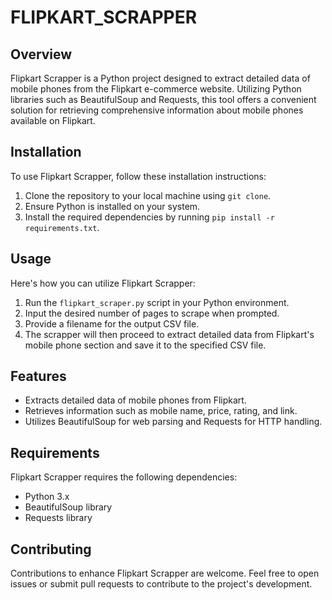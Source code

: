  # FLIPKART_SCRAPPER

## Overview
Flipkart Scrapper is a Python project designed to extract detailed data of mobile phones from the Flipkart e-commerce website. Utilizing Python libraries such as BeautifulSoup and Requests, this tool offers a convenient solution for retrieving comprehensive information about mobile phones available on Flipkart.

## Installation
To use Flipkart Scrapper, follow these installation instructions:
1. Clone the repository to your local machine using `git clone`.
2. Ensure Python is installed on your system.
3. Install the required dependencies by running `pip install -r requirements.txt`.

## Usage
Here's how you can utilize Flipkart Scrapper:
1. Run the `flipkart_scraper.py` script in your Python environment.
2. Input the desired number of pages to scrape when prompted.
3. Provide a filename for the output CSV file.
4. The scrapper will then proceed to extract detailed data from Flipkart's mobile phone section and save it to the specified CSV file.

## Features
- Extracts detailed data of mobile phones from Flipkart.
- Retrieves information such as mobile name, price, rating, and link.
- Utilizes BeautifulSoup for web parsing and Requests for HTTP handling.

## Requirements
Flipkart Scrapper requires the following dependencies:
- Python 3.x
- BeautifulSoup library
- Requests library

## Contributing
Contributions to enhance Flipkart Scrapper are welcome. Feel free to open issues or submit pull requests to contribute to the project's development.


